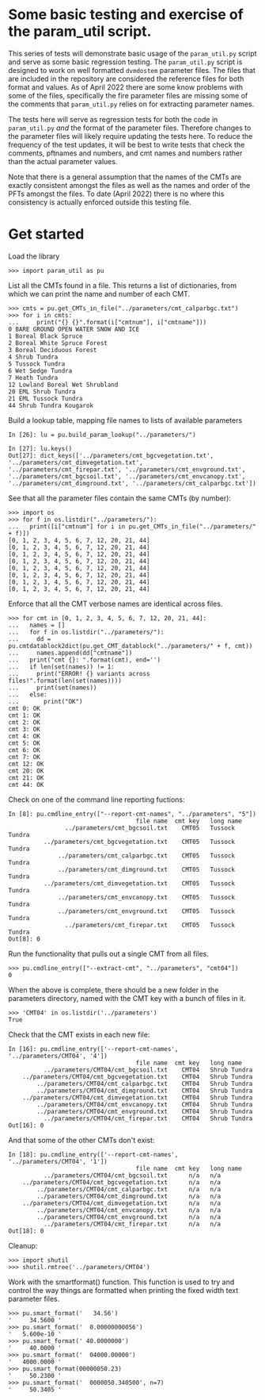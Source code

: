 # Some basic testing and exercise of the param_util script.

This series of tests will demonstrate basic usage of the `param_util.py` script
and serve as some basic regression testing. The `param_util.py` script is
designed to work on well formatted `dvmdostem` parameter files. The files that
are included in the repository are considered the reference files for both
format and values. As of April 2022 there are some know problems with some of
the files, specifically the fire parameter files are missing some of the
comments that `param_util.py` relies on for extracting parameter names.

The tests here will serve as regression tests for both the code in
`param_util.py` *and* the format of the parameter files. Therefore changes to
the parameter files will likely require updating the tests here. To reduce the
frequency of the test updates, it will be best to write tests that check the
comments, pftnames and numbers, and cmt names and numbers rather than the actual 
parameter values.

Note that there is a general assumption that the names of the CMTs are exactly
consistent amongst the files as well as the names and order of the PFTs amongst
the files. To date (April 2022) there is no where this consistency is actually
enforced outside this testing file.

# Get started

Load the library

    >>> import param_util as pu

List all the CMTs found in a file. This returns a list of dictionaries, from
which we can print the name and number of each CMT.

    >>> cmts = pu.get_CMTs_in_file("../parameters/cmt_calparbgc.txt")
    >>> for i in cmts:
    ...     print("{} {}".format(i["cmtnum"], i["cmtname"]))
    0 BARE GROUND OPEN WATER SNOW AND ICE
    1 Boreal Black Spruce
    2 Boreal White Spruce Forest
    3 Boreal Deciduous Forest
    4 Shrub Tundra
    5 Tussock Tundra
    6 Wet Sedge Tundra
    7 Heath Tundra
    12 Lowland Boreal Wet Shrubland
    20 EML Shrub Tundra
    21 EML Tussock Tundra
    44 Shrub Tundra Kougarok

Build a lookup table, mapping file names to lists of available parameters

    In [26]: lu = pu.build_param_lookup("../parameters/")

    In [27]: lu.keys()
    Out[27]: dict_keys(['../parameters/cmt_bgcvegetation.txt', '../parameters/cmt_dimvegetation.txt', '../parameters/cmt_firepar.txt', '../parameters/cmt_envground.txt', '../parameters/cmt_bgcsoil.txt', '../parameters/cmt_envcanopy.txt', '../parameters/cmt_dimground.txt', '../parameters/cmt_calparbgc.txt'])

See that all the parameter files contain the same CMTs (by number):

    >>> import os
    >>> for f in os.listdir("../parameters/"):
    ...   print([i["cmtnum"] for i in pu.get_CMTs_in_file("../parameters/" + f)])
    [0, 1, 2, 3, 4, 5, 6, 7, 12, 20, 21, 44]
    [0, 1, 2, 3, 4, 5, 6, 7, 12, 20, 21, 44]
    [0, 1, 2, 3, 4, 5, 6, 7, 12, 20, 21, 44]
    [0, 1, 2, 3, 4, 5, 6, 7, 12, 20, 21, 44]
    [0, 1, 2, 3, 4, 5, 6, 7, 12, 20, 21, 44]
    [0, 1, 2, 3, 4, 5, 6, 7, 12, 20, 21, 44]
    [0, 1, 2, 3, 4, 5, 6, 7, 12, 20, 21, 44]
    [0, 1, 2, 3, 4, 5, 6, 7, 12, 20, 21, 44]

Enforce that all the CMT verbose names are identical across files.

    >>> for cmt in [0, 1, 2, 3, 4, 5, 6, 7, 12, 20, 21, 44]:
    ...   names = []
    ...   for f in os.listdir("../parameters/"):
    ...     dd = pu.cmtdatablock2dict(pu.get_CMT_datablock("../parameters/" + f, cmt))
    ...     names.append(dd["cmtname"])
    ...   print("cmt {}: ".format(cmt), end='')
    ...   if len(set(names)) != 1:
    ...     print("ERROR! {} variants across files!".format(len(set(names))))
    ...     print(set(names))
    ...   else:
    ...       print("OK")
    cmt 0: OK
    cmt 1: OK
    cmt 2: OK
    cmt 3: OK
    cmt 4: OK
    cmt 5: OK
    cmt 6: OK
    cmt 7: OK
    cmt 12: OK
    cmt 20: OK
    cmt 21: OK
    cmt 44: OK

Check on one of the command line reporting fuctions:

    In [8]: pu.cmdline_entry(["--report-cmt-names", "../parameters", "5"])
                                        file name  cmt key   long name
                    ../parameters/cmt_bgcsoil.txt    CMT05   Tussock Tundra
              ../parameters/cmt_bgcvegetation.txt    CMT05   Tussock Tundra
                  ../parameters/cmt_calparbgc.txt    CMT05   Tussock Tundra
                  ../parameters/cmt_dimground.txt    CMT05   Tussock Tundra
              ../parameters/cmt_dimvegetation.txt    CMT05   Tussock Tundra
                  ../parameters/cmt_envcanopy.txt    CMT05   Tussock Tundra
                  ../parameters/cmt_envground.txt    CMT05   Tussock Tundra
                    ../parameters/cmt_firepar.txt    CMT05   Tussock Tundra
    Out[8]: 0

Run the functionality that pulls out a single CMT from all files.

    >>> pu.cmdline_entry(["--extract-cmt", "../parameters", "cmt04"])
    0

When the above is complete, there should be a new folder in the parameters directory, named with the CMT key with a bunch of files in it.

    >>> 'CMT04' in os.listdir('../parameters')
    True

Check that the CMT exists in each new file:

    In [16]: pu.cmdline_entry(['--report-cmt-names', '../parameters/CMT04', '4'])
                                        file name  cmt key   long name
              ../parameters/CMT04/cmt_bgcsoil.txt    CMT04   Shrub Tundra
        ../parameters/CMT04/cmt_bgcvegetation.txt    CMT04   Shrub Tundra
            ../parameters/CMT04/cmt_calparbgc.txt    CMT04   Shrub Tundra
            ../parameters/CMT04/cmt_dimground.txt    CMT04   Shrub Tundra
        ../parameters/CMT04/cmt_dimvegetation.txt    CMT04   Shrub Tundra
            ../parameters/CMT04/cmt_envcanopy.txt    CMT04   Shrub Tundra
            ../parameters/CMT04/cmt_envground.txt    CMT04   Shrub Tundra
              ../parameters/CMT04/cmt_firepar.txt    CMT04   Shrub Tundra
    Out[16]: 0

And that some of the other CMTs don't exist:

    In [18]: pu.cmdline_entry(['--report-cmt-names', '../parameters/CMT04', '1'])
                                        file name  cmt key   long name
              ../parameters/CMT04/cmt_bgcsoil.txt      n/a   n/a
        ../parameters/CMT04/cmt_bgcvegetation.txt      n/a   n/a
            ../parameters/CMT04/cmt_calparbgc.txt      n/a   n/a
            ../parameters/CMT04/cmt_dimground.txt      n/a   n/a
        ../parameters/CMT04/cmt_dimvegetation.txt      n/a   n/a
            ../parameters/CMT04/cmt_envcanopy.txt      n/a   n/a
            ../parameters/CMT04/cmt_envground.txt      n/a   n/a
              ../parameters/CMT04/cmt_firepar.txt      n/a   n/a
    Out[18]: 0

Cleanup:

    >>> import shutil
    >>> shutil.rmtree('../parameters/CMT04')

Work with the smartformat() function. This function is used to try and control
the way things are formatted when printing the fixed width text parameter files.

    >>> pu.smart_format('   34.56')
    '     34.5600 '
    >>> pu.smart_format('  0.00000000056')
    '   5.600e-10 '
    >>> pu.smart_format(' 40.0000000')
    '     40.0000 '
    >>> pu.smart_format('  04000.00000')
    '   4000.0000 '
    >>> pu.smart_format(00000050.23)
    '     50.2300 '
    >>> pu.smart_format('  0000050.340500', n=7)
    '     50.3405 '